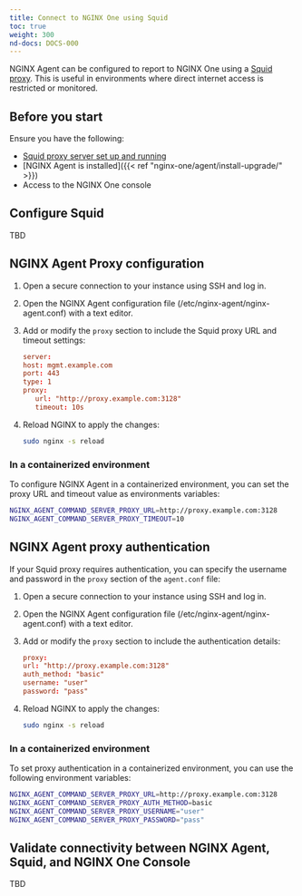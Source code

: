 ```yaml
---
title: Connect to NGINX One using Squid
toc: true
weight: 300
nd-docs: DOCS-000
---
```


NGINX Agent can be configured to report to NGINX One using a [Squid proxy](https://www.squid-cache.org/). This is useful in environments where direct internet access is restricted or monitored.

## Before you start

Ensure you have the following:

- [Squid proxy server set up and running](https://wiki.squid-cache.org/SquidFaq/InstallingSquid)
- [NGINX Agent is installed]({{< ref "nginx-one/agent/install-upgrade/" >}})
- Access to the NGINX One console

## Configure Squid

TBD

## NGINX Agent Proxy configuration

1. Open a secure connection to your instance using SSH and log in.
1. Open the NGINX Agent configuration file (/etc/nginx-agent/nginx-agent.conf) with a text editor.
1. Add or modify the `proxy` section to include the Squid proxy URL and timeout settings:

   ```conf
   server:
   host: mgmt.example.com
   port: 443
   type: 1
   proxy:
      url: "http://proxy.example.com:3128"
      timeout: 10s
   ```

1. Reload NGINX to apply the changes:

    ```sh
    sudo nginx -s reload
    ```

### In a containerized environment

To configure NGINX Agent in a containerized environment, you can set the proxy
URL and timeout value as environments variables:

```bash
NGINX_AGENT_COMMAND_SERVER_PROXY_URL=http://proxy.example.com:3128
NGINX_AGENT_COMMAND_SERVER_PROXY_TIMEOUT=10
```

## NGINX Agent proxy authentication

If your Squid proxy requires authentication, you can specify the username and password in the `proxy` section of the `agent.conf` file:

1. Open a secure connection to your instance using SSH and log in.
1. Open the NGINX Agent configuration file (/etc/nginx-agent/nginx-agent.conf) with a text editor.
1. Add or modify the `proxy` section to include the authentication details:

   ```conf
   proxy:
   url: "http://proxy.example.com:3128"
   auth_method: "basic"
   username: "user"
   password: "pass"
   ```

1. Reload NGINX to apply the changes:

    ```sh
    sudo nginx -s reload
    ```

### In a containerized environment

To set proxy authentication in a containerized environment, you can use the following environment variables:

```bash
NGINX_AGENT_COMMAND_SERVER_PROXY_URL=http://proxy.example.com:3128
NGINX_AGENT_COMMAND_SERVER_PROXY_AUTH_METHOD=basic
NGINX_AGENT_COMMAND_SERVER_PROXY_USERNAME="user"
NGINX_AGENT_COMMAND_SERVER_PROXY_PASSWORD="pass"
```

## Validate connectivity between NGINX Agent, Squid, and NGINX One Console

TBD